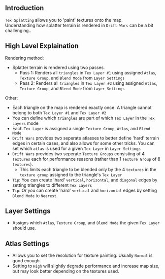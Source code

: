 ## Introduction
`Tex Splatting` allows you to 'paint' textures onto the map.  
Understanding how splatter terrain is rendered in `Drift Wars` can be a bit challenging..

## High Level Explaination

Rendering method:

- Splatter terrain is rendered using two passes.
    - Pass 1: Renders all `triangles` in `Tex Layer #1` using assigned `Atlas`, `Texture Group`, and `Blend Mode` from `Layer Settings`
    - Pass 2: Renders all `triangles` in `Tex Layer #2` using assigned `Atlas`, `Texture Group`, and `Blend Mode` from `Layer Settings`

Other:

- Each triangle on the map is rendered exactly once. A triangle cannot belong to both `Tex Layer #1` and `Tex Layer #2`
- You can define which `triangles` are part of which `Tex Layer` in the `Tex Layers` mode
- Each `Tex Layer` is assigned a single `Texture Group`, `Atlas`, and `Blend Mode`
- `Drift Wars` provides two seperate atlasses to better define 'hard' terrain edges in certain cases, and also allows for some other tricks. You can set which `atlas` is used for a given `Tex Layer` in `Layer Settings`
- `Drift Wars` provides two seperate `Texture Groups` consisting of 4 `Textures` each for performance reasons (rather than 1 `Texture Group` of 8 `textures`).
    - This limits each triangle to be blended only by the 4 `textures` in the `texture group` assigned to the triangle's `Tex Layer`
- `Tip`: You can create 'hard' `vertical`, `horizontal`, and `diagonal` edges by setting triangles to different `Tex Layers`
- `Tip`: Or you can create 'hard' `vertical` and `horizontal` edges by setting `Blend Mode` to `Nearest`.

## Layer Settings

- Assigns which `Atlas`, `Texture Group`, and `Blend Mode` the given `Tex Layer` should use.

## Atlas Settings

- Allows you to set the resolution for texture painting. Usually `Normal` is good enough.
- Setting to `High` will slightly degrade performance and increase map size, but may look better depending on the textures used.
